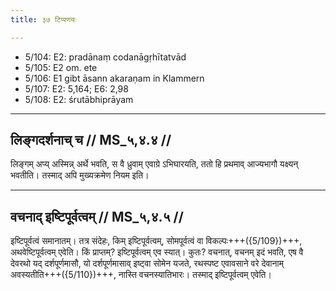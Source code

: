 ```yaml
---
title: ३७ टिप्पणयः

---
```

- 5/104: E2: pradānaṃ codanāgṛhītatvād
- 5/105: E2 om. ete
- 5/106: E1 gibt āsann akaraṇam in Klammern
- 5/107: E2: 5,164; E6: 2,98
- 5/108: E2: śrutābhiprāyam

____________________________________________


## लिङ्गदर्शनाच् च // MS_५,४.४ //

लिङ्गम् अप्य् अस्मिन्न् अर्थे भवति, स वै ध्रुवाम् एवाग्रे ऽभिघारयति, ततो हि प्रथमाव् आज्यभागौ यक्ष्यन् भवतीति। तस्माद् अपि मुख्यक्रमेण नियम इति।


____________________________________________


## वचनाद् इष्टिपूर्वत्वम् // MS_५,४.५ //

इष्टिपूर्वत्वं समानातम्। तत्र संदेहः, किम् इष्टिपूर्वत्वम्, सोमपूर्वत्वं वा विकल्पः+++({5/109})+++, अथवेष्टिपूर्वत्वम् एवेति। किं प्राप्तम्? इष्टिपूर्वत्वम् एव स्यात्। कुतः? वचनात्, वचनम् इदं भवति, एष वै देवरथो यद् दर्शपूर्णमासौ, यो दर्शपूर्णमासाव् इष्ट्वा सोमेन यजते, रथस्पष्ट एवावसाने वरे देवानाम् अवस्यतीति+++({5/110})+++, नास्ति वचनस्यातिभारः। तस्माद् इष्टिपूर्वत्वम् एवेति।
